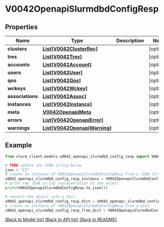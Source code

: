 # V0042OpenapiSlurmdbdConfigResp


## Properties

Name | Type | Description | Notes
------------ | ------------- | ------------- | -------------
**clusters** | [**List[V0042ClusterRec]**](V0042ClusterRec.md) |  | [optional] 
**tres** | [**List[V0042Tres]**](V0042Tres.md) |  | [optional] 
**accounts** | [**List[V0042Account]**](V0042Account.md) |  | [optional] 
**users** | [**List[V0042User]**](V0042User.md) |  | [optional] 
**qos** | [**List[V0042Qos]**](V0042Qos.md) |  | [optional] 
**wckeys** | [**List[V0042Wckey]**](V0042Wckey.md) |  | [optional] 
**associations** | [**List[V0042Assoc]**](V0042Assoc.md) |  | [optional] 
**instances** | [**List[V0042Instance]**](V0042Instance.md) |  | [optional] 
**meta** | [**V0042OpenapiMeta**](V0042OpenapiMeta.md) |  | [optional] 
**errors** | [**List[V0042OpenapiError]**](V0042OpenapiError.md) |  | [optional] 
**warnings** | [**List[V0042OpenapiWarning]**](V0042OpenapiWarning.md) |  | [optional] 

## Example

```python
from slurm_client.models.v0042_openapi_slurmdbd_config_resp import V0042OpenapiSlurmdbdConfigResp

# TODO update the JSON string below
json = "{}"
# create an instance of V0042OpenapiSlurmdbdConfigResp from a JSON string
v0042_openapi_slurmdbd_config_resp_instance = V0042OpenapiSlurmdbdConfigResp.from_json(json)
# print the JSON string representation of the object
print(V0042OpenapiSlurmdbdConfigResp.to_json())

# convert the object into a dict
v0042_openapi_slurmdbd_config_resp_dict = v0042_openapi_slurmdbd_config_resp_instance.to_dict()
# create an instance of V0042OpenapiSlurmdbdConfigResp from a dict
v0042_openapi_slurmdbd_config_resp_from_dict = V0042OpenapiSlurmdbdConfigResp.from_dict(v0042_openapi_slurmdbd_config_resp_dict)
```
[[Back to Model list]](../README.md#documentation-for-models) [[Back to API list]](../README.md#documentation-for-api-endpoints) [[Back to README]](../README.md)


